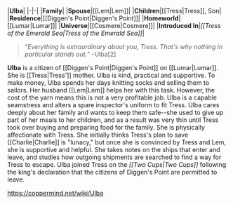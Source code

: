 |**Ulba**|
|-|-|
|**Family**|
|**Spouse**|[[Lem\|Lem]]|
|**Children**|[[Tress\|Tress]], Son|
|**Residence**|[[Diggen's Point\|Diggen's Point]]|
|**Homeworld**|[[Lumar\|Lumar]]|
|**Universe**|[[Cosmere\|Cosmere]]|
|**Introduced In**|*[[Tress of the Emerald Sea\|Tress of the Emerald Sea]]*|

>“*Everything is extraordinary about you, Tress. That's why nothing in particular stands out.*”
\-Ulba[2]


**Ulba** is a citizen of [[Diggen's Point\|Diggen's Point]] on [[Lumar\|Lumar]]. She is [[Tress\|Tress']] mother. Ulba is kind, practical and supportive.
To make money, Ulba spends her days knitting socks and selling them to sailors. Her husband [[Lem\|Lem]] helps her with this task. However, the cost of the yarn means this is not a very profitable job. Ulba is a capable seamstress and alters a spare inspector's uniform to fit Tress.
Ulba cares deeply about her family and wants to keep them safe--she used to give up part of her meals to her children, and as a result was very thin until Tress took over buying and preparing food for the family. She is physically affectionate with Tress. She initially thinks Tress's plan to save [[Charlie\|Charlie]] is "lunacy," but once she is convinced by Tress and Lem, she is supportive and helpful. She takes notes on the ships that enter and leave, and studies how outgoing shipments are searched to find a way for Tress to escape.
Ulba joined Tress on the *[[Two Cups\|Two Cups]]* following the king's declaration that the citizens of Diggen's Point are permitted to leave.



https://coppermind.net/wiki/Ulba